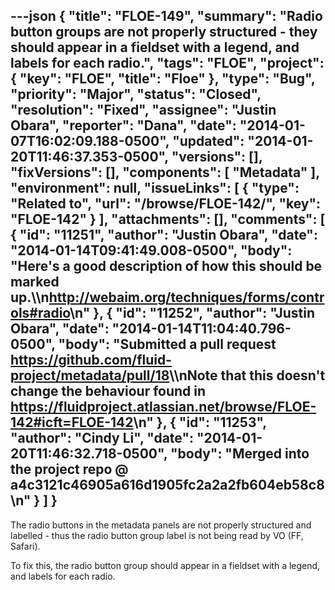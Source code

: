 ---json
{
  "title": "FLOE-149",
  "summary": "Radio button groups are not properly structured - they should appear in a fieldset with a legend, and labels for each radio.",
  "tags": "FLOE",
  "project": {
    "key": "FLOE",
    "title": "Floe"
  },
  "type": "Bug",
  "priority": "Major",
  "status": "Closed",
  "resolution": "Fixed",
  "assignee": "Justin Obara",
  "reporter": "Dana",
  "date": "2014-01-07T16:02:09.188-0500",
  "updated": "2014-01-20T11:46:37.353-0500",
  "versions": [],
  "fixVersions": [],
  "components": [
    "Metadata"
  ],
  "environment": null,
  "issueLinks": [
    {
      "type": "Related to",
      "url": "/browse/FLOE-142/",
      "key": "FLOE-142"
    }
  ],
  "attachments": [],
  "comments": [
    {
      "id": "11251",
      "author": "Justin Obara",
      "date": "2014-01-14T09:41:49.008-0500",
      "body": "Here's a good description of how this should be marked up.\\\n<http://webaim.org/techniques/forms/controls#radio>\n"
    },
    {
      "id": "11252",
      "author": "Justin Obara",
      "date": "2014-01-14T11:04:40.796-0500",
      "body": "Submitted a pull request <https://github.com/fluid-project/metadata/pull/18>\\\nNote that this doesn't change the behaviour found in <https://fluidproject.atlassian.net/browse/FLOE-142#icft=FLOE-142>\n"
    },
    {
      "id": "11253",
      "author": "Cindy Li",
      "date": "2014-01-20T11:46:32.718-0500",
      "body": "Merged into the project repo @ a4c3121c46905a616d1905fc2a2a2fb604eb58c8\n"
    }
  ]
}
---
The radio buttons in the metadata panels are not properly structured and labelled - thus the radio button group label is not being read by VO (FF, Safari).

To fix this, the radio button group should appear in a fieldset with a legend, and labels for each radio.

        